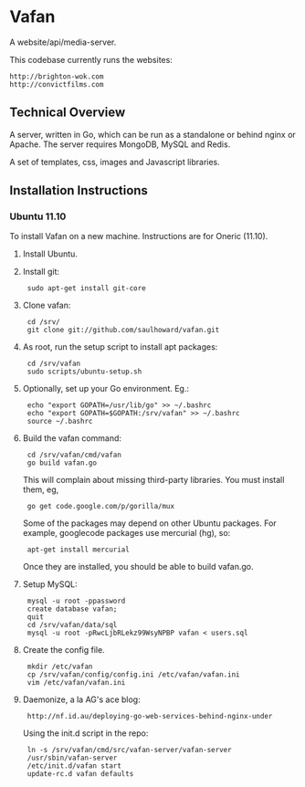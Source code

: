 Vafan
=====

A website/api/media-server.

This codebase currently runs the websites:

    http://brighton-wok.com
    http://convictfilms.com

Technical Overview
------------------

A server, written in Go, which can be run as a standalone or behind
nginx or Apache. The server requires MongoDB, MySQL and Redis.

A set of templates, css, images and Javascript libraries.

Installation Instructions 
-------------------------

### Ubuntu 11.10

To install Vafan on a new machine. Instructions are for Oneric (11.10).

1. Install Ubuntu.

2. Install git:

        sudo apt-get install git-core

3. Clone vafan:

        cd /srv/
        git clone git://github.com/saulhoward/vafan.git

4. As root, run the setup script to install apt packages:

        cd /srv/vafan
        sudo scripts/ubuntu-setup.sh

5. Optionally, set up your Go environment. Eg.:

        echo "export GOPATH=/usr/lib/go" >> ~/.bashrc
        echo "export GOPATH=$GOPATH:/srv/vafan" >> ~/.bashrc
        source ~/.bashrc

6. Build the vafan command:

        cd /srv/vafan/cmd/vafan
        go build vafan.go
    
    This will complain about missing third-party libraries. You must
    install them, eg,

        go get code.google.com/p/gorilla/mux

    Some of the packages may depend on other Ubuntu packages. For
    example, googlecode packages use mercurial (hg), so:

        apt-get install mercurial

    Once they are installed, you should be able to build vafan.go.

7. Setup MySQL:

        mysql -u root -ppassword
        create database vafan;
        quit
        cd /srv/vafan/data/sql
        mysql -u root -pRwcLjbRLekz99WsyNPBP vafan < users.sql

8. Create the config file.

        mkdir /etc/vafan
        cp /srv/vafan/config/config.ini /etc/vafan/vafan.ini
        vim /etc/vafan/vafan.ini

9. Daemonize, a la AG's ace blog:

        http://nf.id.au/deploying-go-web-services-behind-nginx-under

    Using the init.d script in the repo:

        ln -s /srv/vafan/cmd/src/vafan-server/vafan-server
        /usr/sbin/vafan-server
        /etc/init.d/vafan start
        update-rc.d vafan defaults
